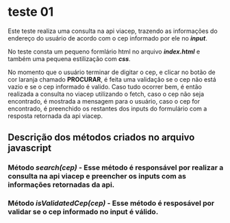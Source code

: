 # teste 01

Este teste realiza uma consulta na api viacep, trazendo as informações do endereço do usuário de acordo com o cep informado por ele no **_input_**.


No teste consta um pequeno formlário html no arquivo **_index.html_** e também uma pequena estilização com **_css_**.

No momento que o usuário terminar de digitar o cep, e clicar no botão de cor laranja chamado **PROCURAR**, é feita uma validação se o cep não está vazio e se o cep informado é valido. Caso tudo ocorrer bem, é então realizada a consulta no viacep utilizando o fetch, caso o
cep não seja encontrado, é mostrada a mensagem para o usuário, caso o cep for encontrado, é preenchido os restantes dos inputs do formulário com a resposta retornada da api viacep.

## Descrição dos métodos criados no arquivo javascript

### Método *search(cep)* - Esse método é responsável por realizar a consulta na api viacep e preencher os inputs com as informações retornadas da api.

### Método *isValidatedCep(cep)* - Esse método é resposável por validar se o cep informado no input é válido.
